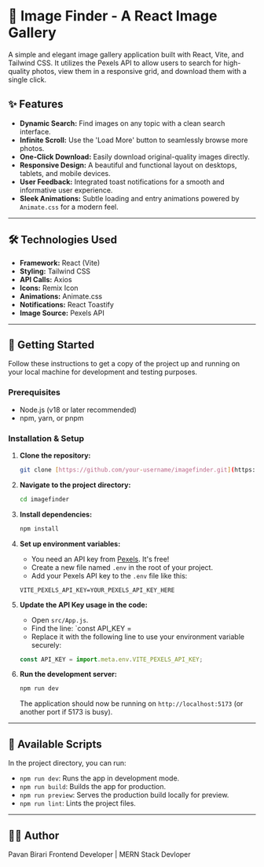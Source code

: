 # 📸 Image Finder - A React Image Gallery

A simple and elegant image gallery application built with React, Vite, and Tailwind CSS. It utilizes the Pexels API to allow users to search for high-quality photos, view them in a responsive grid, and download them with a single click.



## ✨ Features

-   **Dynamic Search:** Find images on any topic with a clean search interface.
-   **Infinite Scroll:** Use the 'Load More' button to seamlessly browse more photos.
-   **One-Click Download:** Easily download original-quality images directly.
-   **Responsive Design:** A beautiful and functional layout on desktops, tablets, and mobile devices.
-   **User Feedback:** Integrated toast notifications for a smooth and informative user experience.
-   **Sleek Animations:** Subtle loading and entry animations powered by `Animate.css` for a modern feel.

---

## 🛠️ Technologies Used

-   **Framework:** React (Vite)
-   **Styling:** Tailwind CSS
-   **API Calls:** Axios
-   **Icons:** Remix Icon
-   **Animations:** Animate.css
-   **Notifications:** React Toastify
-   **Image Source:** Pexels API

---

## 🚀 Getting Started

Follow these instructions to get a copy of the project up and running on your local machine for development and testing purposes.

### Prerequisites

-   Node.js (v18 or later recommended)
-   npm, yarn, or pnpm

### Installation & Setup

1.  **Clone the repository:**
    ```bash
    git clone [https://github.com/your-username/imagefinder.git](https://github.com/your-username/imagefinder.git)
    ```

2.  **Navigate to the project directory:**
    ```bash
    cd imagefinder
    ```

3.  **Install dependencies:**
    ```bash
    npm install
    ```

4.  **Set up environment variables:**
    -   You need an API key from [Pexels](https://www.pexels.com/api/). It's free!
    -   Create a new file named `.env` in the root of your project.
    -   Add your Pexels API key to the `.env` file like this:

    ```env
    VITE_PEXELS_API_KEY=YOUR_PEXELS_API_KEY_HERE
    ```

5.  **Update the API Key usage in the code:**
    -   Open `src/App.js`.
    -   Find the line: `const API_KEY = 
    -   Replace it with the following line to use your environment variable securely:
    ```javascript
    const API_KEY = import.meta.env.VITE_PEXELS_API_KEY;
    ```

6.  **Run the development server:**
    ```bash
    npm run dev
    ```
    The application should now be running on `http://localhost:5173` (or another port if 5173 is busy).

---

## 📜 Available Scripts

In the project directory, you can run:

-   `npm run dev`: Runs the app in development mode.
-   `npm run build`: Builds the app for production.
-   `npm run preview`: Serves the production build locally for preview.
-   `npm run lint`: Lints the project files.

---

## 👨‍💻 Author
Pavan Birari
Frontend Developer | MERN Stack Devloper